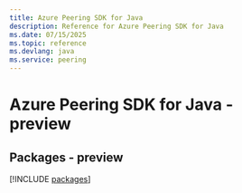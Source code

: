 ```yaml
---
title: Azure Peering SDK for Java
description: Reference for Azure Peering SDK for Java
ms.date: 07/15/2025
ms.topic: reference
ms.devlang: java
ms.service: peering
---
```

# Azure Peering SDK for Java - preview
## Packages - preview
[!INCLUDE [packages](peering-index.md)]